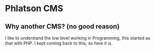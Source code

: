 # Phlatson CMS
## Why another CMS? (no good reason)
I like to understand the low level working in Programming, this started as that with PHP. I kept coming back to this, so here it is.